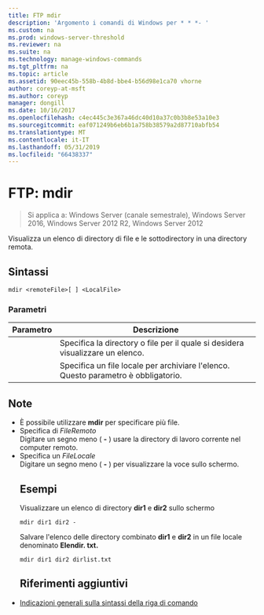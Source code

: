 ```yaml
---
title: FTP mdir
description: 'Argomento i comandi di Windows per * * *- '
ms.custom: na
ms.prod: windows-server-threshold
ms.reviewer: na
ms.suite: na
ms.technology: manage-windows-commands
ms.tgt_pltfrm: na
ms.topic: article
ms.assetid: 90eec45b-558b-4b8d-bbe4-b56d98e1ca70 vhorne
author: coreyp-at-msft
ms.author: coreyp
manager: dongill
ms.date: 10/16/2017
ms.openlocfilehash: c4ec445c3e367a46dc40d10a37c0b3b8e53a10e3
ms.sourcegitcommit: eaf071249b6eb6b1a758b38579a2d87710abfb54
ms.translationtype: MT
ms.contentlocale: it-IT
ms.lasthandoff: 05/31/2019
ms.locfileid: "66438337"
---
```

# <a name="ftp-mdir"></a>FTP: mdir

>Si applica a: Windows Server (canale semestrale), Windows Server 2016, Windows Server 2012 R2, Windows Server 2012

Visualizza un elenco di directory di file e le sottodirectory in una directory remota.   
## <a name="syntax"></a>Sintassi  
```  
mdir <remoteFile>[ ] <LocalFile>  
```  
### <a name="parameters"></a>Parametri  

|  Parametro   |                               Descrizione                                |
|--------------|--------------------------------------------------------------------------|
| <remoteFile> |   Specifica la directory o file per il quale si desidera visualizzare un elenco.   |
| <LocalFile>  | Specifica un file locale per archiviare l'elenco. Questo parametro è obbligatorio. |

## <a name="remarks"></a>Note  
- È possibile utilizzare **mdir** per specificare più file.  
- Specifica di *FileRemoto*  
  Digitare un segno meno ( **-** ) usare la directory di lavoro corrente nel computer remoto.  
- Specifica un *FileLocale*  
  Digitare un segno meno ( **-** ) per visualizzare la voce sullo schermo.  
  ## <a name="BKMK_Examples"></a>Esempi  
  Visualizzare un elenco di directory **dir1** e **dir2** sullo schermo  
  ```  
  mdir dir1 dir2 -  
  ```  
  Salvare l'elenco delle directory combinato **dir1** e **dir2** in un file locale denominato **Elendir. txt.**  
  ```  
  mdir dir1 dir2 dirlist.txt  
  ```  
  ## <a name="additional-references"></a>Riferimenti aggiuntivi  
- [Indicazioni generali sulla sintassi della riga di comando](command-line-syntax-key.md)  
